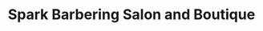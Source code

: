 ---
title: "Spark Barbering Salon and Boutique"
url: /accra/spark-barbering-salon-and-boutique/
shop: hairdresser
---